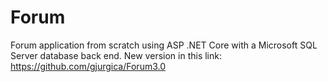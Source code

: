 # Forum
Forum application from scratch using ASP .NET Core  with a Microsoft SQL Server database back end.
New version in this link: https://github.com/gjurgica/Forum3.0
